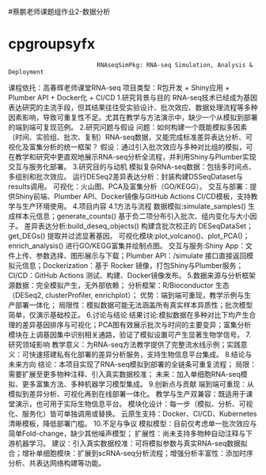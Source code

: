 #蔡鹏老师课题组作业2-数据分析
# cpgroupsyfx
                             RNAseqSimPkg: RNA-seq Simulation, Analysis & Deployment
课程依托：高春辉老师课堂RNA-seq
项目类型：R包开发 + Shiny应用 + Plumber API + Docker化 + CI/CD
1.研究背景与目的
  RNA-seq技术已经成为基因表达研究的主流手段，但其结果往往受实验设计、批次效应、数据处理流程等多种因素影响，导致可重复性不足。尤其在教学与方法演示中，缺少一个从模拟到部署的端到端可复现范例。
2.研究问题与假设
  问题：如何构建一个既能模拟多因素（时间、实验组、批次、复制）RNA-seq数据，又能完成标准差异表达分析、可视化及富集分析的统一框架？
  假设：通过引入批次效应与多种对比组的模拟，可在教学和研究中更直观地展示RNA-seq分析全流程，并利用Shiny与Plumber实现交互与服务化部署。
3.研究目的与动机
  模拟复杂RNA-seq数据：包括多时间点、多组别和批次效应。
  运行DESeq2差异表达分析：封装构建DSSeqDataset与results调用。
  可视化：火山图、PCA及富集分析（GO/KEGG）。
  交互与部署：提供Shiny前端、Plumber API、Docker镜像与GitHub Actions CI/CD模板，支持教学与生产环境使用。
4.项目内容
4.1方法与流程
  数据模拟:simulate_samples() 生成样本元信息；generate_counts() 基于负二项分布引入批次、组内变化与大小因子。
  差异表达分析:build_deseq_objects() 构建含批次校正的 DESeqDataSet；get_DEGs() 提取并过滤显著基因。
  可视化模块:plot_volcano()、plot_PCA()；enrich_analysis() 进行GO/KEGG富集并绘制点图。
  交互与服务:Shiny App：文件上传、参数选择、图形展示与下载；Plumber API：/simulate 接口直接返回模拟元信息；Dockerization：基于 Rocker 镜像，打包Shiny与Plumber服务；CI/CD：GitHub Actions 测试、构建、Docker镜像发布。
5.数据来源与分析框架
  源数据：完全模拟产生，无外部依赖；
  分析框架：R/Bioconductor 生态（DESeq2, clusterProfiler, enrichplot）；
  优势：端到端可重现，教学示例与生产部署一体化；
  局限性：模拟数据可能无法涵盖所有真实样本异质性；批次模型简单，仅演示基础校正。
6.讨论与结论
  结果讨论:模拟数据在多种对比下均产生合理的差异基因排序与可视化；PCA图有效展示批次与时间的主要变异；富集分析模块在上调基因集中识别相关通路，验证了模拟设置可产生显著生物学信号。
7.研究领域影响
  教学意义：为RNA-seq方法教学提供了完整流水线示例；实践意义：可快速搭建私有化部署的差异分析服务，支持生物信息平台集成。
8.结论与未来方向
  结论：本项目实现了RNA-seq模拟到部署的全链条可重复流程；
  局限：需要扩展至更多物种注释、引入真实数据校准；
  未来：加入单细胞RNA-seq模拟、更多富集方法、多种机器学习模型集成。
9.创新点与贡献
  端到端可重现：从模拟到差异分析、可视化再到在线部署一体化。
  教学与生产双兼容：既适用于课堂演示，也可用于实际生物信息平台。
  模块化设计：每一步（模拟、分析、可视化、服务化）皆可单独调用或替换。
  云原生支持：Docker、CI/CD、Kubernetes 清晰模板，降低部署门槛。
10.不足与争议
  模拟模型：目前仅考虑单一批次效应与简单Fold-change，缺少其他噪声模型；
  扩展性：尚未支持多物种自动注释与下游机器学习。
  建议：引入真实数据校准：可将模拟参数与真实RNA-seq数据拟合；增补单细胞模块：扩展到scRNA-seq分析流程；增强分析丰富性：添加时序分析、共表达网络构建等功能。
